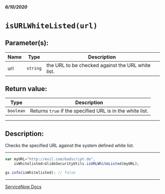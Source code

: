 ##### 6/10/2020
# `isURLWhiteListed(url)`
## Parameter(s):
| Name | Type | Description |
|---|---|---|
| url | `string` | the URL to be checked against the URL white list. |

## Return value:
| Type | Description |
|---|---|
| `boolean` | Returns `true` if the specified URL is in the white list. |

---

## Description:
Checks the specified URL against the system defined white list.

---

```js
var myURL="http://evil.com/badscript.do",
    isWhitelisted=GlideSecurityUtils.isURLWhiteListed(myURL);

gs.info(isWhitelisted); // false
```

---

[ServiceNow Docs](https://developer.servicenow.com/dev.do#!/reference/api/newyork/server/no-namespace/GlideSecurityUtilsScopedAPI#GSU-isURLWhiteListed_S)